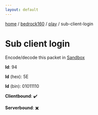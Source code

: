 ```yaml
---
layout: default
---
```


[home](/)  /  [bedrock160](/protocol/bedrock160)  /  [play](/protocol/bedrock160/play)  /  sub-client-login

# Sub client login

Encode/decode this packet in [Sandbox](../../../sandbox/bedrock160#Play.SubClientLogin)

**Id**: 94

**Id** (hex): 5E

**Id** (bin): 01011110

**Clientbound**: ✔️

**Serverbound**: ✖️
